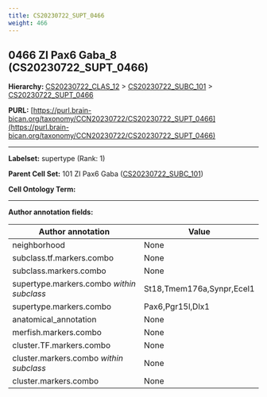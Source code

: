 ```yaml
---
title: CS20230722_SUPT_0466
weight: 466
---
```

## 0466 ZI Pax6 Gaba_8 (CS20230722_SUPT_0466)
<b>Hierarchy: </b>
[CS20230722_CLAS_12](../CS20230722_CLAS_12) >
[CS20230722_SUBC_101](../CS20230722_SUBC_101) >
[CS20230722_SUPT_0466](../CS20230722_SUPT_0466)

**PURL:** [https://purl.brain-bican.org/taxonomy/CCN20230722/CS20230722_SUPT_0466](https://purl.brain-bican.org/taxonomy/CCN20230722/CS20230722_SUPT_0466)

---


**Labelset:** supertype (Rank: 1)

**Parent Cell Set:** 101 ZI Pax6 Gaba ([CS20230722_SUBC_101](../CS20230722_SUBC_101))



**Cell Ontology Term:** 

[MARKER GENES.]: #


---

[TRANSFERRED ANNOTATIONS.]: #


[AUTHOR ANNOTATION FIELDS.]: #


**Author annotation fields:**

| Author annotation | Value |
|-------------------|-------|
|neighborhood|None|
|subclass.tf.markers.combo|None|
|subclass.markers.combo|None|
|supertype.markers.combo _within subclass_|St18,Tmem176a,Synpr,Ecel1|
|supertype.markers.combo|Pax6,Pgr15l,Dlx1|
|anatomical_annotation|None|
|merfish.markers.combo|None|
|cluster.TF.markers.combo|None|
|cluster.markers.combo _within subclass_|None|
|cluster.markers.combo|None|
